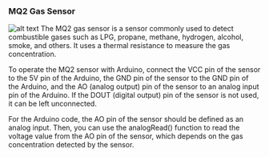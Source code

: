 ### MQ2 Gas Sensor
![alt text](https://secure.gravatar.com/avatar/3ef594b30bf44ac2e382ff30ee33c63d?s=96&r=g "Logo Title Text 1")
The MQ2 gas sensor is a sensor commonly used to detect combustible gases such as LPG, propane, methane, hydrogen, alcohol, smoke, and others. It uses a thermal resistance to measure the gas concentration.

To operate the MQ2 sensor with Arduino, connect the VCC pin of the sensor to the 5V pin of the Arduino, the GND pin of the sensor to the GND pin of the Arduino, and the AO (analog output) pin of the sensor to an analog input pin of the Arduino. If the DOUT (digital output) pin of the sensor is not used, it can be left unconnected.

For the Arduino code, the AO pin of the sensor should be defined as an analog input. Then, you can use the analogRead() function to read the voltage value from the AO pin of the sensor, which depends on the gas concentration detected by the sensor.

